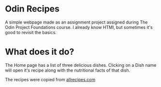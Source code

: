 # Odin Recipes
A simple webpage made as an assignment project assigned during The Odin Project Foundations course. I already know HTMl, but sometimes it's good to revisit the basics.

# What does it do?
The Home page has a list of three delicious dishes. Clicking on a Dish name will open it's recipe along with the nutritional facts of that dish.

The recipes were copied from [allrecipes.com](https://www.allrecipes.com//)